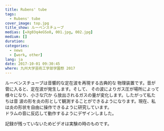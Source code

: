 ```yaml
---
title: Rubens' tube
tags:
  - Rubens' tube
cover_image: top.jpg
title_show: ルーベンスチューブ
medias: [=Xg03q4eGSo8, 001.jpg, 002.jpg]
medium: []
duration:
categories:
  - news
  - [work, other]
lang: ja
date: 2017-10-01 09:30:45
where: 九州大学芸術工学部学園祭 2017
---
```

<p>  ルーベンスチューブは音響的な定在波を再現する古典的な 物理装置です。音が菅に入ると、定在波が発生します。そして、 その波によりガス圧が場所によって様々になり、小さな穴か ら放出されるガスの量が変化します。したがって私たちは音 波の形を炎の形として観測することができるようになります。現在、私は炎の形状を自由に操作できるように研究しています。
<br>ドラムの音に反応して動作するようにデザインしました。
</p>
<p>記録が残っていないためビデオは実験の時のものです。</p>

<!--
# Tag Plugins
## Image
{% img [class names] /path/to/image [width] [height] "title text 'alt text'" %}

## Link
{% link text url [external] [title] %}

## YouTube
{% youtube video_id %}

## Vimeo
{% vimeo video_id [width] [height] %}

<!-- more -->
